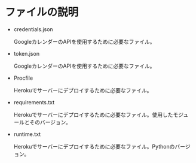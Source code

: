 # ファイルの説明
* credentials.json

  GoogleカレンダーのAPIを使用するために必要なファイル。

* token.json

  GoogleカレンダーのAPIを使用するために必要なファイル。

* Procfile

  Herokuでサーバーにデプロイするために必要なファイル。

* requirements.txt

  Herokuでサーバーにデプロイするために必要なファイル。使用したモジュールとそのバージョン。

* runtime.txt

  Herokuでサーバーにデプロイするために必要なファイル。Pythonのバージョン。